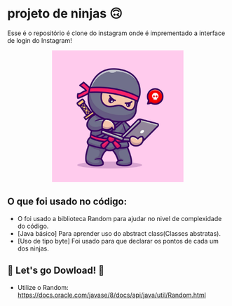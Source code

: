 # projeto de ninjas 🙃

Esse é o repositório é clone do instagram onde é imprementado a interface de login do Instagram! 

<div align='center'>
  <div>
    <img height='300px' width='auto' src='imgs/ninjas.png'/>
  </div>
</div>

## O que foi usado no código:

* O foi usado a biblioteca Random para ajudar no nivel de complexidade do código.
* [Java básico] Para aprender uso do abstract class(Classes abstratas).
* [Uso de tipo byte] Foi usado para que declarar os pontos de cada um dos ninjas.

## 🚀 Let's go Dowload! 🚀
- Utilize o Random: 
https://docs.oracle.com/javase/8/docs/api/java/util/Random.html